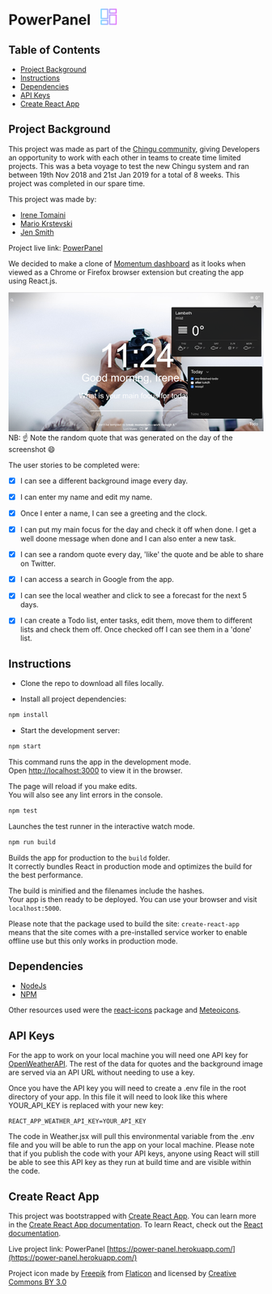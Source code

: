 # PowerPanel &nbsp; ![](/dashboard.png)

## Table of Contents

* [Project Background](#projectbackground)
* [Instructions](#instructions)
* [Dependencies](#dependencies)
* [API Keys](#apikeys)
* [Create React App](#createreactapp)

## Project Background

This project was made as part of the [Chingu community](https://chingu.io/), giving Developers an opportunity to work with each other in teams to create time limited projects. This was a beta voyage to test the new Chingu system and ran between 19th Nov 2018 and 21st Jan 2019 for a total of 8 weeks. This project was completed in our spare time.

This project was made by:
* [Irene Tomaini](https://github.com/ir3ne)
* [Mario Krstevski](https://github.com/MarioKrstevski)
* [Jen Smith](https://github.com/jennifersmithuk)

Project live link: [PowerPanel](https://power-panel.herokuapp.com/)

We decided to make a clone of [Momentum dashboard](https://momentumdash.com/) as it looks when viewed as a Chrome or Firefox browser extension but creating the app using React.js. 

![PowerPanel Screenshot](/Screenshot_310119_PowerPanel.png)
NB: ☝️ Note the random quote that was generated on the day of the screenshot 😄

The user stories to be completed were:

- [x] I can see a different background image every day.
- [x] I can enter my name and edit my name.
- [x] Once I enter a name, I can see a greeting and the clock.
- [x] I can put my main focus for the day and check it off when done. I get a well doone message when done and I can also enter a new task.
- [x] I can see a random quote every day, 'like' the quote and be able to share on Twitter.
- [x] I can access a search in Google from the app.
- [x] I can see the local weather and click to see a forecast for the next 5 days.
- [x] I can create a Todo list, enter tasks, edit them, move them to different lists and check them off. Once checked off I can see them in a 'done' list.


## Instructions

* Clone the repo to download all files locally.

* Install all project dependencies: 
```bash
npm install
```
* Start the development server: 
```bash
npm start
```

This command runs the app in the development mode.<br>
Open [http://localhost:3000](http://localhost:3000) to view it in the browser.

The page will reload if you make edits.<br>
You will also see any lint errors in the console.

```bash
npm test
```

Launches the test runner in the interactive watch mode.<br>

```bash
npm run build
```

Builds the app for production to the `build` folder.<br>
It correctly bundles React in production mode and optimizes the build for the best performance. 

The build is minified and the filenames include the hashes.<br>
Your app is then ready to be deployed.
You can use your browser and visit `localhost:5000`.

Please note that the package used to build the site: `create-react-app` means that the site comes with a pre-installed service worker to enable offline use but this only works in production mode.


## Dependencies

* [NodeJs](https://nodejs.org/en/)
* [NPM](https://www.npmjs.com/)

Other resources used were the [react-icons](http://react-icons.netlify.com/) package and [Meteoicons](https://icomoon.io).

## API Keys

For the app to work on your local machine you will need one API key for [OpenWeatherAPI](https://openweathermap.org/api). The rest of the data for quotes and the background image are served via an API URL without needing to use a key.

Once you have the API key you will need to create a .env file in the root directory of your app. In this file it will need to look like this where YOUR_API_KEY is replaced with your new key:

```
REACT_APP_WEATHER_API_KEY=YOUR_API_KEY
```

The code in Weather.jsx will pull this environmental variable from the .env file and you will be able to run the app on your local machine. Please note that if you publish the code with your API keys, anyone using React will still be able to see this API key as they run at build time and are visible within the code.

## Create React App

This project was bootstrapped with [Create React App](https://github.com/facebookincubator/create-react-app). 
You can learn more in the [Create React App documentation](https://facebook.github.io/create-react-app/docs/getting-started).
To learn React, check out the [React documentation](https://reactjs.org/).


Live project link: PowerPanel [https://power-panel.herokuapp.com/](https://power-panel.herokuapp.com/)

Project icon made by [Freepik](https://www.freepik.com/) from [Flaticon](https://www.flaticon.com/) and licensed by [Creative Commons BY 3.0](http://creativecommons.org/licenses/by/3.0/)